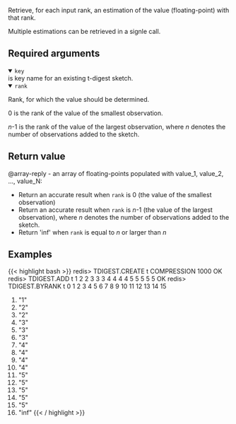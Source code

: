 Retrieve, for each input rank, an estimation of the value (floating-point) with that rank.

Multiple estimations can be retrieved in a signle call.

## Required arguments

<details open><summary><code>key</code></summary>
is key name for an existing t-digest sketch.
</details>

<details open><summary><code>rank</code></summary>

Rank, for which the value should be determined.

0 is the rank of the value of the smallest observation.

_n_-1 is the rank of the value of the largest observation, where _n_ denotes the number of observations added to the sketch.

</details>

## Return value

@array-reply - an array of floating-points populated with value_1, value_2, ..., value_N:

- Return an accurate result when `rank` is 0 (the value of the smallest observation)
- Return an accurate result when `rank` is _n_-1 (the value of the largest observation), where _n_ denotes the number of observations added to the sketch.
- Return 'inf' when `rank` is equal to _n_ or larger than _n_

## Examples

{{< highlight bash >}}
redis> TDIGEST.CREATE t COMPRESSION 1000
OK
redis> TDIGEST.ADD t 1 2 2 3 3 3 4 4 4 4 5 5 5 5 5
OK
redis> TDIGEST.BYRANK t 0 1 2 3 4 5 6 7 8 9 10 11 12 13 14 15
 1) "1"
 2) "2"
 3) "2"
 4) "3"
 5) "3"
 6) "3"
 7) "4"
 8) "4"
 9) "4"
10) "4"
11) "5"
12) "5"
13) "5"
14) "5"
15) "5"
16) "inf"
{{< / highlight >}}
